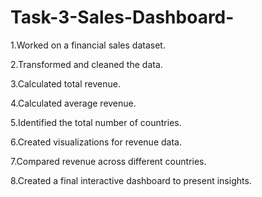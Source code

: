 # Task-3-Sales-Dashboard-
1.Worked on a financial sales dataset.

2.Transformed and cleaned the data.

3.Calculated total revenue.

4.Calculated average revenue.

5.Identified the total number of countries.

6.Created visualizations for revenue data.

7.Compared revenue across different countries.

8.Created a final interactive dashboard to present insights.

